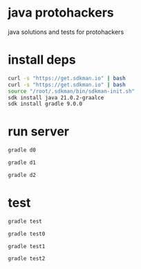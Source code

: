 # java protohackers

java solutions and tests for protohackers

# install deps

```sh
curl -s "https://get.sdkman.io" | bash
curl -s "https://get.sdkman.io" | bash
source "/root/.sdkman/bin/sdkman-init.sh"
sdk install java 21.0.2-graalce
sdk install gradle 9.0.0
```

# run server

```sh
gradle d0
```

```sh
gradle d1
```

```sh
gradle d2
```


# test

```sh
gradle test
```

```sh
gradle test0
```

```sh
gradle test1
```

```sh
gradle test2
```



